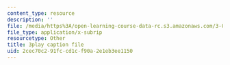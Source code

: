 ```yaml
---
content_type: resource
description: ''
file: /media/https%3A/open-learning-course-data-rc.s3.amazonaws.com/3-091sc-introduction-to-solid-state-chemistry-fall-2010/2cec70c291fccd1cf90a2e1eb3ee1150_kI7D2lkcF8E.srt
file_type: application/x-subrip
resourcetype: Other
title: 3play caption file
uid: 2cec70c2-91fc-cd1c-f90a-2e1eb3ee1150
---
```

